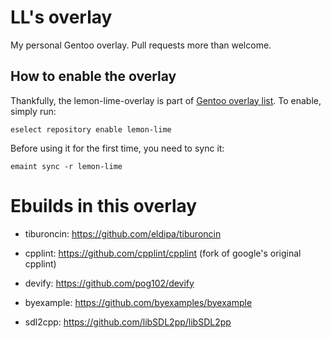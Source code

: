 # LL's overlay
My personal Gentoo overlay.
Pull requests more than welcome.

## How to enable the overlay
Thankfully, the lemon-lime-overlay is part of [Gentoo overlay list](https://overlays.gentoo.org/).
To enable, simply run:

```terminal
eselect repository enable lemon-lime
```

Before using it for the first time, you need to sync it:
```terminal
emaint sync -r lemon-lime
```

# Ebuilds in this overlay

- tiburoncin: https://github.com/eldipa/tiburoncin

- cpplint: https://github.com/cpplint/cpplint (fork of google's original cpplint)

- devify: https://github.com/pog102/devify

- byexample: https://github.com/byexamples/byexample

- sdl2cpp: https://github.com/libSDL2pp/libSDL2pp
